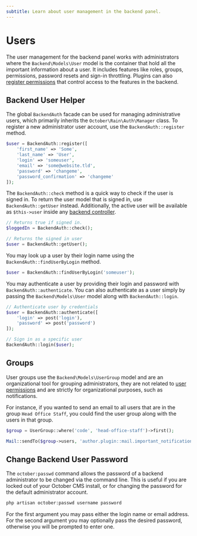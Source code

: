 ```yaml
---
subtitle: Learn about user management in the backend panel.
---
```

# Users

The user management for the backend panel works with administrators where the `Backend\Models\User` model is the container that hold all the important information about a user. It includes features like roles, groups, permissions, password resets and sign-in throttling. Plugins can also [register permissions](./permissions.md) that control access to the features in the backend.

## Backend User Helper

The global `BackendAuth` facade can be used for managing administrative users, which primarily inherits the `October\Rain\Auth\Manager` class. To register a new administrator user account, use the `BackendAuth::register` method.

```php
$user = BackendAuth::register([
    'first_name' => 'Some',
    'last_name' => 'User',
    'login' => 'someuser',
    'email' => 'some@website.tld',
    'password' => 'changeme',
    'password_confirmation' => 'changeme'
]);
```

The `BackendAuth::check` method is a quick way to check if the user is signed in. To return the user model that is signed in, use `BackendAuth::getUser` instead. Additionally, the active user will be available as `$this->user` inside any [backend controller](../system/controllers.md).

```php
// Returns true if signed in.
$loggedIn = BackendAuth::check();

// Returns the signed in user
$user = BackendAuth::getUser();
```

You may look up a user by their login name using the `BackendAuth::findUserByLogin` method.

```php
$user = BackendAuth::findUserByLogin('someuser');
```

You may authenticate a user by providing their login and password with `BackendAuth::authenticate`. You can also authenticate as a user simply by passing the `Backend\Models\User` model along with `BackendAuth::login`.

```php
// Authenticate user by credentials
$user = BackendAuth::authenticate([
    'login' => post('login'),
    'password' => post('password')
]);

// Sign in as a specific user
BackendAuth::login($user);
```

## Groups

User groups use the `Backend\Models\UserGroup` model and are an organizational tool for grouping administrators, they are not related to [user permissions](./permissions.md) and are strictly for organizational purposes, such as notifications.

For instance, if you wanted to send an email to all users that are in the group `Head Office Staff`, you could find the user group along with the users in that group.

```php
$group = UserGroup::where('code', 'head-office-staff')->first();

Mail::sendTo($group->users, 'author.plugin::mail.important_notification');
```

## Change Backend User Password

The `october:passwd` command allows the password of a backend administrator to be changed via the command line. This is useful if you are locked out of your October CMS install, or for changing the password for the default administrator account.

```bash
php artisan october:passwd username password
```

For the first argument you may pass either the login name or email address. For the second argument you may optionally pass the desired password, otherwise you will be prompted to enter one.
